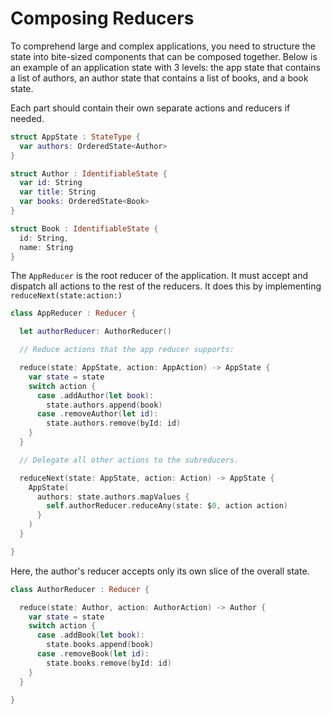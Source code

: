 # Composing Reducers

To comprehend large and complex applications, you need to structure the state into bite-sized components that can be composed together. Below is an example of an application state with 3 levels: the app state that contains a list of authors, an author state that contains a list of books, and a book state.

Each part should contain their own separate actions and reducers if needed.

```swift
struct AppState : StateType {
  var authors: OrderedState<Author>
}

struct Author : IdentifiableState {
  var id: String
  var title: String
  var books: OrderedState<Book>
}

struct Book : IdentifiableState {
  id: String,
  name: String
}
```

The `AppReducer` is the root reducer of the application. It must accept and dispatch all actions to the rest of the reducers. It does this by implementing `reduceNext(state:action:)`

```swift
class AppReducer : Reducer {

  let authorReducer: AuthorReducer()

  // Reduce actions that the app reducer supports:

  reduce(state: AppState, action: AppAction) -> AppState {
    var state = state
    switch action {
      case .addAuthor(let book):
        state.authors.append(book)
      case .removeAuthor(let id):
        state.authors.remove(byId: id)
    }
  }

  // Delegate all other actions to the subreducers.

  reduceNext(state: AppState, action: Action) -> AppState {
    AppState(
      authors: state.authors.mapValues {
        self.authorReducer.reduceAny(state: $0, action action)
      }
    )
  }

}
```

Here, the author's reducer accepts only its own slice of the overall state.

```swift
class AuthorReducer : Reducer {

  reduce(state: Author, action: AuthorAction) -> Author {
    var state = state
    switch action {
      case .addBook(let book):
        state.books.append(book)
      case .removeBook(let id):
        state.books.remove(byId: id)
    }
  }

}
```
